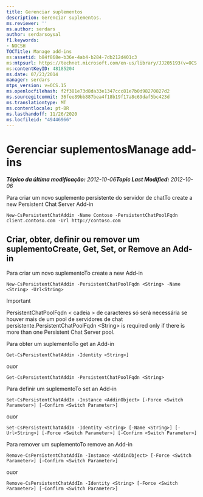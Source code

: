 ```yaml
---
title: Gerenciar suplementos
description: Gerenciar suplementos.
ms.reviewer: ''
ms.author: serdars
author: serdarsoysal
f1.keywords:
- NOCSH
TOCTitle: Manage add-ins
ms:assetid: b84f868e-b36e-4ab4-b284-7db212d401c3
ms:mtpsurl: https://technet.microsoft.com/en-us/library/JJ205193(v=OCS.15)
ms:contentKeyID: 48185204
ms.date: 07/23/2014
manager: serdars
mtps_version: v=OCS.15
ms.openlocfilehash: f2f381e73d8da33e1347ccc81e7b0d98270827d2
ms.sourcegitcommit: 36fee89bb887bea4f18b19f17a8c69daf5bc423d
ms.translationtype: MT
ms.contentlocale: pt-BR
ms.lasthandoff: 11/26/2020
ms.locfileid: "49446966"
---
```

# <a name="manage-add-ins"></a><span data-ttu-id="c80eb-103">Gerenciar suplementos</span><span class="sxs-lookup"><span data-stu-id="c80eb-103">Manage add-ins</span></span>

<div data-xmlns="http://www.w3.org/1999/xhtml">

<div class="topic" data-xmlns="http://www.w3.org/1999/xhtml" data-msxsl="urn:schemas-microsoft-com:xslt" data-cs="https://msdn.microsoft.com/">

<div data-asp="https://msdn2.microsoft.com/asp">



</div>

<div id="mainSection">

<div id="mainBody"><span data-ttu-id="c80eb-104">

<span> </span></span><span class="sxs-lookup"><span data-stu-id="c80eb-104">

<span> </span></span></span>

<span data-ttu-id="c80eb-105">_**Tópico da última modificação:** 2012-10-06_</span><span class="sxs-lookup"><span data-stu-id="c80eb-105">_**Topic Last Modified:** 2012-10-06_</span></span>

<span data-ttu-id="c80eb-106">Para criar um novo suplemento persistente do servidor de chat</span><span class="sxs-lookup"><span data-stu-id="c80eb-106">To create a new Persistent Chat Server Add-in</span></span>

    New-CsPersistentChatAddin -Name Contoso -PersistentChatPoolFqdn client.contoso.com -Url http://contoso.com 

<div>

## <a name="create-get-set-or-remove-an-add-in"></a><span data-ttu-id="c80eb-107">Criar, obter, definir ou remover um suplemento</span><span class="sxs-lookup"><span data-stu-id="c80eb-107">Create, Get, Set, or Remove an Add-in</span></span>

<span data-ttu-id="c80eb-108">Para criar um novo suplemento</span><span class="sxs-lookup"><span data-stu-id="c80eb-108">To create a new Add-in</span></span>

    New-CsPersistentChatAddin -PersistentChatPoolFqdn <String> -Name <String> -Url<String>

<div>


> [!IMPORTANT]  
> <span data-ttu-id="c80eb-109">PersistentChatPoolFqdn &lt; cadeia &gt; de caracteres só será necessária se houver mais de um pool de servidores de chat persistente.</span><span class="sxs-lookup"><span data-stu-id="c80eb-109">PersistentChatPoolFqdn &lt;String&gt; is required only if there is more than one Persistent Chat Server pool.</span></span>



</div>

<span data-ttu-id="c80eb-110">Para obter um suplemento</span><span class="sxs-lookup"><span data-stu-id="c80eb-110">To get an Add-in</span></span>

    Get-CsPersistentChatAddin -Identity <String>]

<span data-ttu-id="c80eb-111">ou</span><span class="sxs-lookup"><span data-stu-id="c80eb-111">or</span></span>

    Get-CsPersistentChatAddin -PersistentChatPoolFqdn <String>

<span data-ttu-id="c80eb-112">Para definir um suplemento</span><span class="sxs-lookup"><span data-stu-id="c80eb-112">To set an Add-in</span></span>

    Set-CsPersistentChatAddIn -Instance <AddinObject> [-Force <Switch Parameter>] [-Confirm <Switch Parameter>]

<span data-ttu-id="c80eb-113">ou</span><span class="sxs-lookup"><span data-stu-id="c80eb-113">or</span></span>

    Set-CsPersistentChatAddIn -Identity <String> [-Name <String>] [-Url<String>] [-Force <Switch Parameter>] [-Confirm <Switch Parameter>]

<span data-ttu-id="c80eb-114">Para remover um suplemento</span><span class="sxs-lookup"><span data-stu-id="c80eb-114">To remove an Add-in</span></span>

    Remove-CsPersistentChatAddIn -Instance <AddinObject> [-Force <Switch Parameter>] [-Confirm <Switch Parameter>]

<span data-ttu-id="c80eb-115">ou</span><span class="sxs-lookup"><span data-stu-id="c80eb-115">or</span></span>

    Remove-CsPersistentChatAddIn -Identity <String> [-Force <Switch Parameter>] [-Confirm <Switch Parameter>]

<span data-ttu-id="c80eb-116"></div>

</div>

<span> </span>

</div>

</div>

</span><span class="sxs-lookup"><span data-stu-id="c80eb-116"></div>

</div>

<span> </span>

</div>

</div>

</span></span></div>

